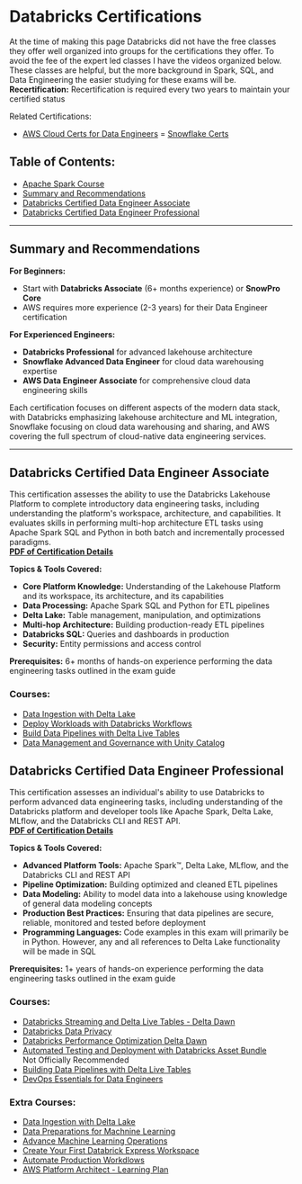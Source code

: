 # Databricks Certifications
At the time of making this page Databricks did not have the free classes they offer well organized into groups for the certifications they offer. To avoid the fee of the expert led classes I have the videos organized below. These classes are helpful, but the more background in Spark, SQL, and Data Engineering the easier studying for these exams will be. 
<br>**Recertification:** Recertification is required every two years to maintain your certified status

Related Certifications:
- [AWS Cloud Certs for Data Engineers](https://github.com/ajlinhard/byte-size-docs/blob/main/AWS/AWS-Certifications.md)
= [Snowflake Certs](https://github.com/ajlinhard/byte-size-docs/blob/main/Snowflake/Snowflake-Certifications.md)

## Table of Contents:
- [Apache Spark Course](https://www.databricks.com/training/catalog?roles=apache-spark-developer)
- [Summary and Recommendations](#Summary-and-Recommendations)
- [Databricks Certified Data Engineer Associate](#Databricks-Certified-Data-Engineer-Associate)
- [Databricks Certified Data Engineer Professional](#Databricks-Certified-Data-Engineer-Professional)

---
## **Summary and Recommendations**

**For Beginners:**
- Start with **Databricks Associate** (6+ months experience) or **SnowPro Core** 
- AWS requires more experience (2-3 years) for their Data Engineer certification

**For Experienced Engineers:**
- **Databricks Professional** for advanced lakehouse architecture
- **Snowflake Advanced Data Engineer** for cloud data warehousing expertise
- **AWS Data Engineer Associate** for comprehensive cloud data engineering skills

Each certification focuses on different aspects of the modern data stack, with Databricks emphasizing lakehouse architecture and ML integration, Snowflake focusing on cloud data warehousing and sharing, and AWS covering the full spectrum of cloud-native data engineering services.

---
## **Databricks Certified Data Engineer Associate**
This certification assesses the ability to use the Databricks Lakehouse Platform to complete introductory data engineering tasks, including understanding the platform's workspace, architecture, and capabilities. It evaluates skills in performing multi-hop architecture ETL tasks using Apache Spark SQL and Python in both batch and incrementally processed paradigms.
<br>**[PDF of Certification Details](https://github.com/ajlinhard/byte-size-docs/blob/main/Databricks/docs/databricks-certified-data-engineer-associate-exam-guide-1-mar-2025.pdf)**

**Topics & Tools Covered:**
- **Core Platform Knowledge:** Understanding of the Lakehouse Platform and its workspace, its architecture, and its capabilities
- **Data Processing:** Apache Spark SQL and Python for ETL pipelines
- **Delta Lake:** Table management, manipulation, and optimizations
- **Multi-hop Architecture:** Building production-ready ETL pipelines
- **Databricks SQL:** Queries and dashboards in production
- **Security:** Entity permissions and access control

**Prerequisites:** 6+ months of hands-on experience performing the data engineering tasks outlined in the exam guide

### Courses:
- [Data Ingestion with Delta Lake](https://customer-academy.databricks.com/learn/courses/2963/data-ingestion-with-delta-lake/lessons)
- [Deploy Workloads with Databricks Workflows](https://customer-academy.databricks.com/learn/courses/1365/deploy-workloads-with-databricks-workflows)
- [Build Data Pipelines with Delta Live Tables](https://customer-academy.databricks.com/learn/courses/2971/build-data-pipelines-with-delta-live-tables/lessons)
- [Data Management and Governance with Unity Catalog](https://customer-academy.databricks.com/learn/courses/3144/data-management-and-governance-with-unity-catalog)

## **Databricks Certified Data Engineer Professional**
This certification assesses an individual's ability to use Databricks to perform advanced data engineering tasks, including understanding of the Databricks platform and developer tools like Apache Spark, Delta Lake, MLflow, and the Databricks CLI and REST API.
<br>**[PDF of Certification Details](https://github.com/ajlinhard/byte-size-docs/blob/main/Databricks/docs/databricks-certified-data-engineer-professional-exam-guide-1-mar-2025.pdf)**

**Topics & Tools Covered:**
- **Advanced Platform Tools:** Apache Spark™, Delta Lake, MLflow, and the Databricks CLI and REST API
- **Pipeline Optimization:** Building optimized and cleaned ETL pipelines
- **Data Modeling:** Ability to model data into a lakehouse using knowledge of general data modeling concepts
- **Production Best Practices:** Ensuring that data pipelines are secure, reliable, monitored and tested before deployment
- **Programming Languages:** Code examples in this exam will primarily be in Python. However, any and all references to Delta Lake functionality will be made in SQL

**Prerequisites:** 1+ years of hands-on experience performing the data engineering tasks outlined in the exam guide

### Courses:
- [Databricks Streaming and Delta Live Tables - Delta Dawn](https://www.databricks.com/training/catalog/databricks-streaming-and-delta-live-tables-2972)
- [Databricks Data Privacy](https://customer-academy.databricks.com/learn/courses/3767/databricks-data-privacy)
- [Databricks Performance Optimization Delta Dawn](https://customer-academy.databricks.com/learn/courses/2967/databricks-performance-optimization/lessons)
- [Automated Testing and Deployment with Databricks Asset Bundle](https://customer-academy.databricks.com/learn/courses/3489/automated-deployment-with-databricks-asset-bundles)
<br>Not Officially Recommended
- [Building Data Pipelines with Delta Live Tables](https://customer-academy.databricks.com/learn/courses/2971/build-data-pipelines-with-delta-live-tables/lessons)
- [DevOps Essentials for Data Engineers](https://www.databricks.com/training/catalog/devops-essentials-for-data-engineering-3640)

### Extra Courses:
- [Data Ingestion with Delta Lake](https://customer-academy.databricks.com/learn/courses/2963/data-ingestion-with-delta-lake/lessons/)
- [Data Preparations for Machnine Learning](https://customer-academy.databricks.com/learn/courses/2343/data-preparation-for-machine-learning)
- [Advance Machine Learning Operations](https://customer-academy.databricks.com/learn/courses/3508/advanced-machine-learning-operations)
- [Create Your First Databrick Express Workspace](https://customer-academy.databricks.com/learn/courses/3697/create-your-first-workspace-using-databricks-express)
- [Automate Production Workdlows](https://customer-academy.databricks.com/learn/courses/2143/automate-production-workflows)
- [AWS Platform Architect - Learning Plan](https://customer-academy.databricks.com/learn/learning-plans/262/aws-databricks-platform-architect-learning-plan-public)


